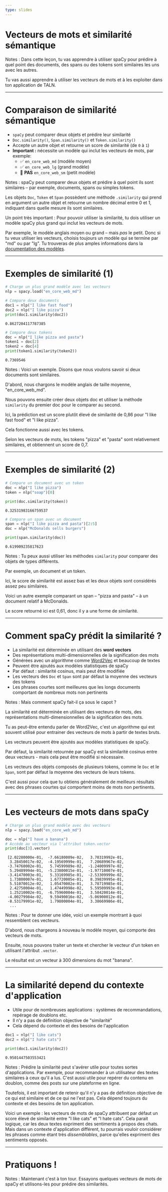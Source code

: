 ```yaml
---
type: slides
---
```


# Vecteurs de mots et similarité sémantique

Notes : Dans cette leçon, tu vas apprendre à utiliser spaCy pour prédire à quel
point des documents, des spans ou des tokens sont similaires les uns avec les
autres.

Tu vas aussi apprendre à utiliser les vecteurs de mots et à les exploiter dans
ton application de TALN.

---

# Comparaison de similarité sémantique

- `spaCy` peut comparer deux objets et prédire leur similarité
- `Doc.similarity()`, `Span.similarity()` et `Token.similarity()`
- Accepte un autre objet et retourne un score de similarité (de `0` à `1`)
- **Important :** nécessite un modèle qui inclut les vecteurs de mots, par
  exemple:
  - ✅ `en_core_web_md` (modèle moyen)
  - ✅ `en_core_web_lg` (grand modèle)
  - 🚫 **PAS** `en_core_web_sm` (petit modèle)

Notes : spaCy peut comparer deux objets et prédire à quel point ils sont
similaires – par exemple, documents, spans ou simples tokens.

Les objets `Doc`, `Token` et `Span` possèdent une méthode `.similarity` qui
prend en argument un autre objet et retourne un nombre décimal entre 0 et 1,
indiquant dans quelle mesure ils sont similaires.

Un point très important : Pour pouvoir utiliser la similarité, tu dois utiliser
un modèle spaCy plus grand qui inclut les vecteurs de mots.

Par exemple, le modèle anglais moyen ou grand – mais _pas_ le petit. Donc si tu
veux utiliser les vecteurs, choisis toujours un modèle qui se termine par "md"
ou par "lg". Tu trouveras de plus amples informations dans la
[documentation des modèles](https://spacy.io/models).

---

# Exemples de similarité (1)

```python
# Charge un plus grand modèle avec les vecteurs
nlp = spacy.load("en_core_web_md")

# Compare deux documents
doc1 = nlp("I like fast food")
doc2 = nlp("I like pizza")
print(doc1.similarity(doc2))
```

```out
0.8627204117787385
```

```python
# Compare deux tokens
doc = nlp("I like pizza and pasta")
token1 = doc[2]
token2 = doc[4]
print(token1.similarity(token2))
```

```out
0.7369546
```

Notes : Voici un exemple. Disons que nous voulons savoir si deux documents sont
similaires.

D'abord, nous chargons le modèle anglais de taille moyenne, "en_core_web_md".

Nous pouvons ensuite créer deux objets doc et utiliser la méthode `similarity`
du premier doc pour le comparer au second.

Ici, la prédiction est un score plutôt élevé de similarité de 0,86 pour "I like
fast food" et "I like pizza".

Cela fonctionne aussi avec les tokens.

Selon les vecteurs de mots, les tokens "pizza" et "pasta" sont relativement
similaires, et obtiennent un score de 0,7.

---

# Exemples de similarité (2)

```python
# Compare un document avec un token
doc = nlp("I like pizza")
token = nlp("soap")[0]

print(doc.similarity(token))
```

```out
0.32531983166759537
```

```python
# Compare un span avec un document
span = nlp("I like pizza and pasta")[2:5]
doc = nlp("McDonalds sells burgers")

print(span.similarity(doc))
```

```out
0.619909235817623
```

Notes : Tu peux aussi utiliser les méthodes `similarity` pour comparer des
objets de types différents.

Par exemple, un document et un token.

Ici, le score de similarité est assez bas et les deux objets sont considérés
assez peu similaires.

Voici un autre exemple comparant un span – "pizza and pasta" – à un document
relatif à McDonalds.

Le score retourné ici est 0,61, donc il y a une forme de similarité.

---

# Comment spaCy prédit la similarité ?

- La similarité est déterminée en utilisant des **word vectors**
- Des représentations multi-dimensionnelles de la signification des mots
- Générées avec un algorithme comme
  [Word2Vec](https://en.wikipedia.org/wiki/Word2vec) et beaucoup de textes
- Peuvent être ajoutés aux modèles statistiques de spaCy
- Par défaut : similarité cosinus, mais peut être modifiée
- Les vecteurs des `Doc` et `Span` sont par défaut la moyenne des vecteurs des
  tokens
- Les phrases courtes sont meilleures que les longs documents comportant de
  nombreux mots non pertinents

Notes : Mais comment spaCy fait-il ça sous le capot ?

La similarité est déterminée en utilisant des vecteurs de mots, des
représentations multi-dimensionnelles de la signification des mots.

Tu as peut-être entendu parler de Word2Vec, c'est un algorithme qui est souvent
utilisé pour entrainer des vecteurs de mots à partir de textes bruts.

Les vecteurs peuvent être ajoutés aux modèles statistiques de spaCy.

Par défaut, la similarité retournée par spaCy est la similarité cosinus entre
deux vecteurs - mais cela peut être modifié si nécessaire.

Les vecteurs des objets composés de plusieurs tokens, comme le `Doc` et le
`Span`, sont par défaut la moyenne des vecteurs de leurs tokens.

C'est aussi pour cela que tu obtiens généralement de meilleurs résultats avec
des phrases courtes qui comportent moins de mots non pertinents.

---

# Les vecteurs de mots dans spaCy

```python
# Charge un plus grand modèle avec des vecteurs
nlp = spacy.load("en_core_web_md")

doc = nlp("I have a banana")
# Accède au vecteur via l'attribut token.vector
print(doc[3].vector)
```

```out
 [2.02280000e-01,  -7.66180009e-02,   3.70319992e-01,
  3.28450017e-02,  -4.19569999e-01,   7.20689967e-02,
 -3.74760002e-01,   5.74599989e-02,  -1.24009997e-02,
  5.29489994e-01,  -5.23800015e-01,  -1.97710007e-01,
 -3.41470003e-01,   5.33169985e-01,  -2.53309999e-02,
  1.73800007e-01,   1.67720005e-01,   8.39839995e-01,
  5.51070012e-02,   1.05470002e-01,   3.78719985e-01,
  2.42750004e-01,   1.47449998e-02,   5.59509993e-01,
  1.25210002e-01,  -6.75960004e-01,   3.58420014e-01,
 -4.00279984e-02,   9.59490016e-02,  -5.06900012e-01,
 -8.53179991e-02,   1.79800004e-01,   3.38669986e-01,
  ...
```

Notes : Pour te donner une idée, voici un exemple montrant à quoi ressemblent
ces vecteurs.

D'abord, nous chargeons à nouveau le modèle moyen, qui comporte des vecteurs de
mots.

Ensuite, nous pouvons traiter un texte et chercher le vecteur d'un token en
utilisant l'attribut `.vector`.

Le résultat est un vecteur à 300 dimensions du mot "banana".

---

# La similarité depend du contexte d'application

- Utile pour de nombreuses applications : systèmes de recommandations, repérage
  de doublons etc.
- Il n'y a pas de définition objective de "similarité"
- Cela dépend du contexte et des besoins de l'application

```python
doc1 = nlp("I like cats")
doc2 = nlp("I hate cats")

print(doc1.similarity(doc2))
```

```out
0.9501447503553421
```

Notes : Prédire la similarité peut s'avérer utile pour toutes sortes
d'applications. Par exemple, pour recommander à un utilisateur des textes
similaires à ceux qu'il a lus. C'est aussi utile pour repérer du contenu en
doublon, comme des posts sur une plateforme en ligne.

Toutefois, il est important de retenir qu'il n'y a pas de définition objective
de ce qui est similaire et de ce qui ne l'est pas. Cela dépend toujours du
contexte et des besoins de ton application.

Voici un exemple : les vecteurs de mots de spaCy attribuent par défaut un score
élevé de similarité entre "I like cats" et "I hate cats". Cela parait logique,
car les deux textes expriment des sentiments à propos des chats. Mais dans un
contexte d'application différent, tu pourrais vouloir considérer les phrases
comme étant très _dissemblables_, parce qu'elles expriment des sentiments
opposés.

---

# Pratiquons !

Notes : Maintenant c'est à ton tour. Essayons quelques vecteurs de mots de spaCy
et utilisons-les pour prédire des similarités.
